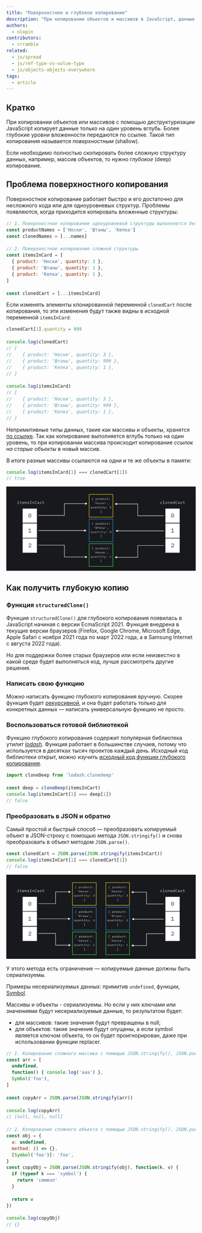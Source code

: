 ```yaml
---
title: "Поверхностное и глубокое копирование"
description: "При копировании объектов и массивов в JavaScript, данные копируются только на один уровень вглубь."
authors:
  - nlopin
contributors:
  - rrramble
related:
  - js/spread
  - js/ref-type-vs-value-type
  - js/objects-objects-everywhere
tags:
  - article
---
```


## Кратко

При копировании объектов или массивов с помощью деструктуризации JavaScript копирует данные только на _один_ уровень вглубь.
Более глубокие уровни вложенности передаются по ссылке. Такой тип копирования называется _поверхностным_ (shallow).

Если необходимо полностью скопировать более сложную структуру данных, например, массив объектов, то нужно _глубокое_ (deep) копирование.

## Проблема поверхностного копирования

Поверхностное копирование работает быстро и его достаточно для несложного кода или для одноуровневых структур.
Проблемы появляются, когда приходится копировать вложенные структуры:

```js
// 1. Поверхностное копирование одноуровневой структуры выполняется без проблем
const productNames = ['Носки', 'Штаны', 'Кепка']
const clonedNames = [...names]

// 2. Поверхностное копирование сложной структуры
const itemsInCard = [
  { product: 'Носки', quantity: 3 },
  { product: 'Штаны', quantity: 1 },
  { product: 'Кепка', quantity: 1 },
]

const clonedCart = [...itemsInCard]
```

Если изменять элементы клонированной переменной `clonedCart` после копирования, то эти изменения будут также видны в исходной переменной `itemsInCard`:

```js
clonedCart[1].quantity = 999

console.log(clonedCart)
// [
//    { product: 'Носки', quantity: 3 },
//    { product: 'Штаны', quantity: 999 },
//    { product: 'Кепка', quantity: 1 },
// ]

console.log(itemsInCard)
// [
//    { product: 'Носки', quantity: 3 },
//    { product: 'Штаны', quantity: 999 },
//    { product: 'Кепка', quantity: 1 },
// ]
```

Непримитивные типы данных, такие как массивы и объекты, хранятся [по ссылке](/js/ref-type-vs-value-type/#ssylochnye-tipy-dannyh). Так как копирование выполняется вглубь только на один уровень, то при копировании массива происходит копирование _ссылок на старые объекты_ в новый массив.

В итоге разные массивы ссылаются на одни и те же объекты в памяти:

```js
console.log(itemsInCard[1] === clonedCart[1])
// true
```

![Результат поверхностного копирования массива](images/shallow.png)

## Как получить глубокую копию

### Функция `structuredClone()`

Функция `structuredClone()` для глубокого копирования появилась в JavaScript начиная с версии EcmaScript 2021.
Функция внедрена в текущие версии браузеров (Firefox, Google Chrome, Microsoft Edge, Apple Safari с ноября 2021 года по март 2022 года, а в Samsung Internet с августа 2022 года).

Но для поддержки более старых браузеров или если неизвестно в какой среде будет выполняться код, лучше рассмотреть другие решения.

### Написать свою функцию

Можно написать функцию глубокого копирования вручную. Скорее функция будет [рекурсивной](/js/recursion/), и она будет работать только для конкретных данных — написать универсальную функцию не просто.

### Воспользоваться готовой библиотекой

Функцию глубокого копирования содержит популярная библиотека утилит [_lodash_](https://lodash.com/docs/4.17.15#cloneDeep). Функция работает в большинстве случаев, потому что используется в десятках тысяч проектов каждый день. Исходный код библиотеки открыт, можно изучить [исходный код функции глубокого копирования](https://github.com/lodash/lodash/blob/4.17.15/lodash.js#L2620).

```js
import cloneDeep from 'lodash.clonedeep'

const deep = cloneDeep(itemsInCart)
console.log(itemsInCart[1] === deep[1])
// false
```

### Преобразовать в JSON и обратно

Самый простой и быстрый способ — преобразовать копируемый объект в JSON-строку с помощью метода `JSON.stringify()` и снова преобразовать в объект методом `JSON.parse()`.

```js
const clonedCart = JSON.parse(JSON.stringify(itemsInCart))
console.log(itemsInCart[1] === clonedCart[1])
// false
```

![Результат глубокого копирования массива](images/deep.png)

У этого метода есть ограничение — копируемые данные должны быть сериализуемы.

Примеры несериализуемых данных: примитив `undefined`, функции, [Symbol](/js/symbol/).

Массивы и объекты - сериализуемы. Но если у них ключами или значениями будут несериализуемые данные, то результатом будет:

- для массивов: такие значения будут превращены в null;
- для объектов: такие значения будут опущены, а если symbol является ключом объекта, то он будет проигнорирован, даже при использовании функции replacer.

```js
// 1. Копирование сложного массива с помощью JSON.stringify(), JSON.parse()
const arr = [
  undefined,
  function() { console.log('aaa') },
  Symbol('foo'),
]

const copyArr = JSON.parse(JSON.stringify(arr))

console.log(copyArr)
// [null, null, null]

// 2. Копирование сложного объекта с помощью JSON.stringify(), JSON.parse()
const obj = {
  a: undefined,
  method: () => {},
  [Symbol('foo')]: 'foo',
}
const copyObj = JSON.parse(JSON.stringify(obj), function(k, v) {
  if (typeof k === 'symbol') {
    return 'символ'
  }

  return v
})

console.log(copyObj)
// {}
```

